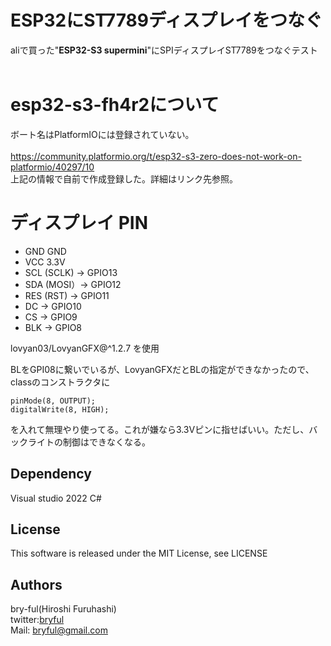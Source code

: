 ﻿# ESP32にST7789ディスプレイをつなぐ
aliで買った"<b>ESP32-S3 supermini</b>"にSPIディスプレイST7789をつなぐテスト<br>
<br>

# esp32-s3-fh4r2について
ボート名はPlatformIOには登録されていない。<br>
<br>
https://community.platformio.org/t/esp32-s3-zero-does-not-work-on-platformio/40297/10 <br>
上記の情報で自前で作成登録した。詳細はリンク先参照。<br>

# ディスプレイ PIN

* GND          GND
* VCC          3.3V
* SCL (SCLK) → GPIO13
* SDA (MOSI）→ GPIO12
* RES (RST)  → GPIO11
* DC        → GPIO10
* CS        → GPIO9
* BLK       → GPIO8


lovyan03/LovyanGFX@^1.2.7 を使用

BLをGPI08に繋いでいるが、LovyanGFXだとBLの指定ができなかったので、classのコンストラクタに

```
pinMode(8, OUTPUT);
digitalWrite(8, HIGH);

```
を入れて無理やり使ってる。これが嫌なら3.3Vピンに指せばいい。ただし、バックライトの制御はできなくなる。

## Dependency
Visual studio 2022 C#

## License
This software is released under the MIT License, see LICENSE

## Authors

bry-ful(Hiroshi Furuhashi)<br>
twitter:[bryful](https://twitter.com/bryful)<br>
Mail: bryful@gmail.com<br>

